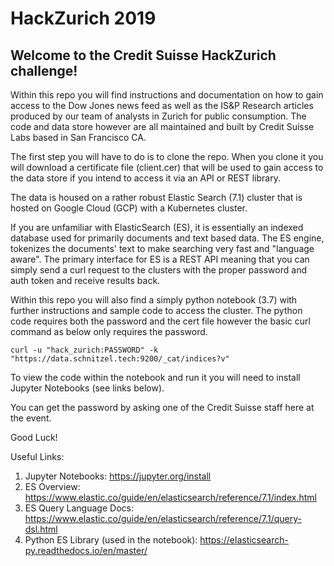 # HackZurich 2019

##  Welcome to the Credit Suisse HackZurich challenge!  

Within this repo you will find instructions and documentation on how to 
gain access to the Dow Jones news feed as well as the IS&P Research articles 
produced by our team of analysts in Zurich for public consumption.  The code 
and data store however are all maintained and built by Credit Suisse Labs based in 
San Francisco CA.  

The first step you will have to do is to clone the repo.  When you 
clone it you will download a certificate file (client.cer) that will be used to gain access 
to the data store if you intend to access it via an API or REST library.  

The data is housed on a rather robust Elastic Search (7.1) cluster that is hosted 
on Google Cloud (GCP) with a Kubernetes cluster.    

If you are unfamiliar with ElasticSearch (ES), it is essentially an indexed database 
used for primarily documents and text based data.  The ES engine, tokenizes the documents' text to 
make searching very fast and "language aware".  The primary interface for ES is a REST API
meaning that you can simply send a curl request to the clusters with the proper password
and auth token and receive results back.  

Within this repo you will also find a simply python notebook (3.7) with further instructions and 
sample code to access the cluster.  The python code requires both the password and the cert file
however the basic curl command as below only requires the password.

```curl -u "hack_zurich:PASSWORD" -k "https://data.schnitzel.tech:9200/_cat/indices?v"```

To view the code within the notebook and run it you will need to install Jupyter Notebooks (see links 
below).

You can get the password by asking one of the Credit Suisse staff here at the event. 

Good Luck!

Useful Links:
1.  Jupyter Notebooks:  https://jupyter.org/install
2.  ES Overview:  https://www.elastic.co/guide/en/elasticsearch/reference/7.1/index.html
3.  ES Query Language Docs:  https://www.elastic.co/guide/en/elasticsearch/reference/7.1/query-dsl.html
4.  Python ES Library (used in the notebook):  https://elasticsearch-py.readthedocs.io/en/master/

